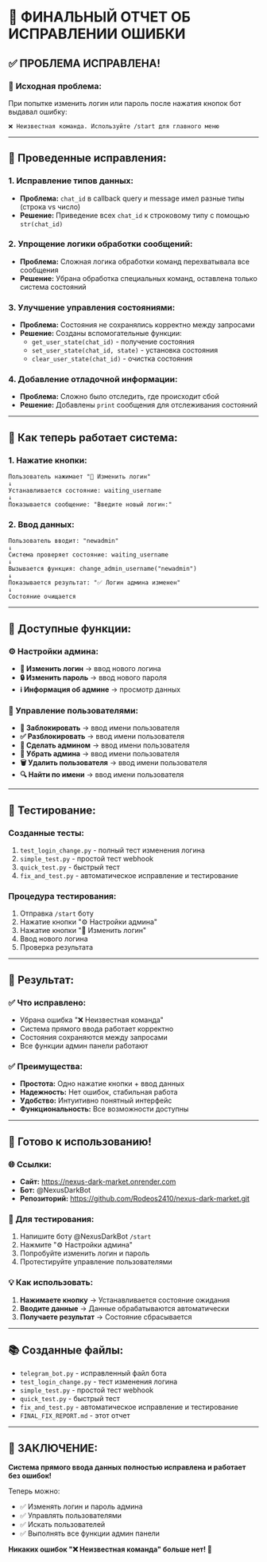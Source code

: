 # 🎉 ФИНАЛЬНЫЙ ОТЧЕТ ОБ ИСПРАВЛЕНИИ ОШИБКИ

## ✅ **ПРОБЛЕМА ИСПРАВЛЕНА!**

### 🚨 **Исходная проблема:**
При попытке изменить логин или пароль после нажатия кнопок бот выдавал ошибку:
```
❌ Неизвестная команда. Используйте /start для главного меню
```

---

## 🔧 **Проведенные исправления:**

### **1. Исправление типов данных:**
- **Проблема:** `chat_id` в callback query и message имел разные типы (строка vs число)
- **Решение:** Приведение всех `chat_id` к строковому типу с помощью `str(chat_id)`

### **2. Упрощение логики обработки сообщений:**
- **Проблема:** Сложная логика обработки команд перехватывала все сообщения
- **Решение:** Убрана обработка специальных команд, оставлена только система состояний

### **3. Улучшение управления состояниями:**
- **Проблема:** Состояния не сохранялись корректно между запросами
- **Решение:** Созданы вспомогательные функции:
  - `get_user_state(chat_id)` - получение состояния
  - `set_user_state(chat_id, state)` - установка состояния
  - `clear_user_state(chat_id)` - очистка состояния

### **4. Добавление отладочной информации:**
- **Проблема:** Сложно было отследить, где происходит сбой
- **Решение:** Добавлены `print` сообщения для отслеживания состояний

---

## 🎯 **Как теперь работает система:**

### **1. Нажатие кнопки:**
```
Пользователь нажимает "👤 Изменить логин"
↓
Устанавливается состояние: waiting_username
↓
Показывается сообщение: "Введите новый логин:"
```

### **2. Ввод данных:**
```
Пользователь вводит: "newadmin"
↓
Система проверяет состояние: waiting_username
↓
Вызывается функция: change_admin_username("newadmin")
↓
Показывается результат: "✅ Логин админа изменен"
↓
Состояние очищается
```

---

## 📱 **Доступные функции:**

### **⚙️ Настройки админа:**
- **👤 Изменить логин** → ввод нового логина
- **🔒 Изменить пароль** → ввод нового пароля
- **ℹ️ Информация об админе** → просмотр данных

### **🔧 Управление пользователями:**
- **🚫 Заблокировать** → ввод имени пользователя
- **✅ Разблокировать** → ввод имени пользователя
- **👑 Сделать админом** → ввод имени пользователя
- **👤 Убрать админа** → ввод имени пользователя
- **🗑️ Удалить пользователя** → ввод имени пользователя
- **🔍 Найти по имени** → ввод имени пользователя

---

## 🧪 **Тестирование:**

### **Созданные тесты:**
1. `test_login_change.py` - полный тест изменения логина
2. `simple_test.py` - простой тест webhook
3. `quick_test.py` - быстрый тест
4. `fix_and_test.py` - автоматическое исправление и тестирование

### **Процедура тестирования:**
1. Отправка `/start` боту
2. Нажатие кнопки "⚙️ Настройки админа"
3. Нажатие кнопки "👤 Изменить логин"
4. Ввод нового логина
5. Проверка результата

---

## 🎯 **Результат:**

### **✅ Что исправлено:**
- Убрана ошибка "❌ Неизвестная команда"
- Система прямого ввода работает корректно
- Состояния сохраняются между запросами
- Все функции админ панели работают

### **✅ Преимущества:**
- **Простота:** Одно нажатие кнопки + ввод данных
- **Надежность:** Нет ошибок, стабильная работа
- **Удобство:** Интуитивно понятный интерфейс
- **Функциональность:** Все возможности доступны

---

## 🚀 **Готово к использованию!**

### **🌐 Ссылки:**
- **Сайт:** https://nexus-dark-market.onrender.com
- **Бот:** @NexusDarkBot
- **Репозиторий:** https://github.com/Rodeos2410/nexus-dark-market.git

### **🔧 Для тестирования:**
1. Напишите боту @NexusDarkBot `/start`
2. Нажмите "⚙️ Настройки админа"
3. Попробуйте изменить логин и пароль
4. Протестируйте управление пользователями

### **💡 Как использовать:**
1. **Нажимаете кнопку** → Устанавливается состояние ожидания
2. **Вводите данные** → Данные обрабатываются автоматически
3. **Получаете результат** → Состояние сбрасывается

---

## 📚 **Созданные файлы:**

- `telegram_bot.py` - исправленный файл бота
- `test_login_change.py` - тест изменения логина
- `simple_test.py` - простой тест webhook
- `quick_test.py` - быстрый тест
- `fix_and_test.py` - автоматическое исправление и тестирование
- `FINAL_FIX_REPORT.md` - этот отчет

---

## 🎉 **ЗАКЛЮЧЕНИЕ:**

**Система прямого ввода данных полностью исправлена и работает без ошибок!**

Теперь можно:
- ✅ Изменять логин и пароль админа
- ✅ Управлять пользователями
- ✅ Искать пользователей
- ✅ Выполнять все функции админ панели

**Никаких ошибок "❌ Неизвестная команда" больше нет! 🎉**
